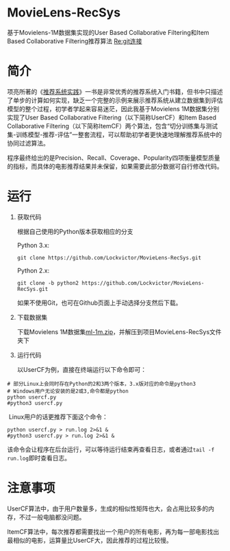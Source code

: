 # MovieLens-RecSys
基于Movielens-1M数据集实现的User Based Collaborative Filtering和Item Based Collaborative Filtering推荐算法
[Re:git连接](https://github.com/Lockvictor/MovieLens-RecSys)

# 简介
项亮所著的《[推荐系统实践](https://book.douban.com/subject/10769749/)》一书是非常优秀的推荐系统入门书籍，但书中只描述了单步的计算如何实现，缺乏一个完整的示例来展示推荐系统从建立数据集到评估模型的整个过程，初学者学起来容易迷茫，因此我基于Movielens 1M数据集分别实现了User Based Collaborative Filtering（以下简称UserCF）和Item Based Collaborative Filtering（以下简称ItemCF）两个算法，包含“切分训练集与测试集-训练模型-推荐-评估”一整套流程，可以帮助初学者更快速地理解推荐系统中的协同过滤算法。

程序最终给出的是Precision、Recall、Coverage、Popularity四项衡量模型质量的指标，而具体的电影推荐结果并未保留，如果需要此部分数据可自行修改代码。

# 运行
1. 获取代码

   根据自己使用的Python版本获取相应的分支

   Python 3.x:

   ```shell
   git clone https://github.com/Lockvictor/MovieLens-RecSys.git
   ```

   Python 2.x:

   ```shell
   git clone -b python2 https://github.com/Lockvictor/MovieLens-RecSys.git
   ```

   如果不使用Git，也可在Github页面上手动选择分支然后下载。

2. 下载数据集

   下载Movielens 1M数据集[ml-1m.zip](http://files.grouplens.org/datasets/movielens/ml-1m.zip)，并解压到项目MovieLens-RecSys文件夹下

3. 运行代码

   以UserCF为例，直接在终端运行以下命令即可：
```shell
# 部分Linux上会同时存在Python的2和3两个版本，3.x版对应的命令是python3
# Windows用户无论安装的是2或3,命令都是python
python usercf.py
#python3 usercf.py
```
​	Linux用户的话更推荐下面这个命令：
```shell
python usercf.py > run.log 2>&1 &
#python3 usercf.py > run.log 2>&1 &
```
​	该命令会让程序在后台运行，可以等待运行结束再查看日志，或者通过`tail -f run.log`即时查看日志。

# 注意事项
UserCF算法中，由于用户数量多，生成的相似性矩阵也大，会占用比较多的内存，不过一般电脑都没问题。

ItemCF算法中，每次推荐都需要找出一个用户的所有电影，再为每一部电影找出最相似的电影，运算量比UserCF大，因此推荐的过程比较慢。
